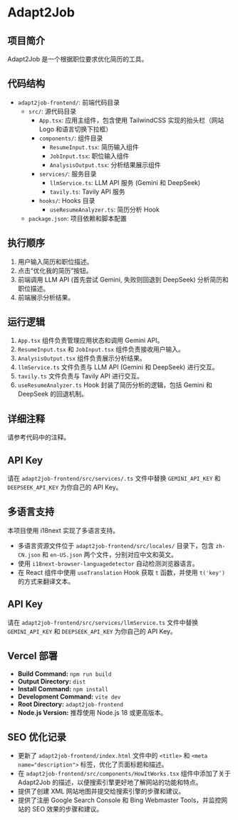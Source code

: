 # Adapt2Job

## 项目简介

Adapt2Job 是一个根据职位要求优化简历的工具。 

## 代码结构

*   `adapt2job-frontend/`: 前端代码目录
    *   `src/`: 源代码目录
        *   `App.tsx`: 应用主组件，包含使用 TailwindCSS 实现的抬头栏（网站 Logo 和语言切换下拉框）
        *   `components/`: 组件目录
            *   `ResumeInput.tsx`: 简历输入组件
            *   `JobInput.tsx`: 职位输入组件
            *   `AnalysisOutput.tsx`: 分析结果展示组件
        *   `services/`: 服务目录
            *   `llmService.ts`: LLM API 服务 (Gemini 和 DeepSeek)
            *   `tavily.ts`: Tavily API 服务
        *   `hooks/`: Hooks 目录
            *   `useResumeAnalyzer.ts`: 简历分析 Hook
    *   `package.json`: 项目依赖和脚本配置

## 执行顺序

1.  用户输入简历和职位描述。
2.  点击“优化我的简历”按钮。
3.  前端调用 LLM API (首先尝试 Gemini, 失败则回退到 DeepSeek) 分析简历和职位描述。
4.  前端展示分析结果。

## 运行逻辑

1.  `App.tsx` 组件负责管理应用状态和调用 Gemini API。
2.  `ResumeInput.tsx` 和 `JobInput.tsx` 组件负责接收用户输入。
3.  `AnalysisOutput.tsx` 组件负责展示分析结果。
4.  `llmService.ts` 文件负责与 LLM API (Gemini 和 DeepSeek) 进行交互。
5.  `tavily.ts` 文件负责与 Tavily API 进行交互。
6.  `useResumeAnalyzer.ts` Hook 封装了简历分析的逻辑，包括 Gemini 和 DeepSeek 的回退机制。

## 详细注释

请参考代码中的注释。

## API Key

请在 `adapt2job-frontend/src/services/.ts` 文件中替换 `GEMINI_API_KEY` 和 `DEEPSEEK_API_KEY` 为你自己的 API Key。

## 多语言支持

本项目使用 i18next 实现了多语言支持。

*   多语言资源文件位于 `adapt2job-frontend/src/locales/` 目录下，包含 `zh-CN.json` 和 `en-US.json` 两个文件，分别对应中文和英文。
*   使用 `i18next-browser-languagedetector` 自动检测浏览器语言。
*   在 React 组件中使用 `useTranslation` Hook 获取 `t` 函数，并使用 `t('key')` 的方式来翻译文本。

## API Key

请在 `adapt2job-frontend/src/services/llmService.ts` 文件中替换 `GEMINI_API_KEY` 和 `DEEPSEEK_API_KEY` 为你自己的 API Key。

## Vercel 部署

*   **Build Command:** `npm run build`
*   **Output Directory:** `dist`
*   **Install Command:** `npm install`
*   **Development Command:** `vite dev`
*   **Root Directory:** `adapt2job-frontend`
*   **Node.js Version:** 推荐使用 Node.js 18 或更高版本。

## SEO 优化记录

*   更新了 `adapt2job-frontend/index.html` 文件中的 `<title>` 和 `<meta name="description">` 标签，优化了页面标题和描述。
*   在 `adapt2job-frontend/src/components/HowItWorks.tsx` 组件中添加了关于 Adapt2Job 的描述，以便搜索引擎更好地了解网站的功能和特点。
*   提供了创建 XML 网站地图并提交给搜索引擎的步骤和建议。
*   提供了注册 Google Search Console 和 Bing Webmaster Tools，并监控网站的 SEO 效果的步骤和建议。

